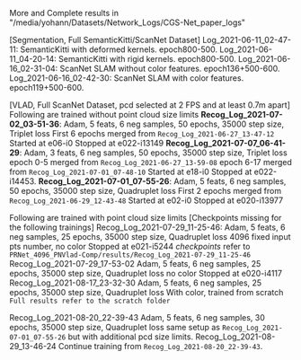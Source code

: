 More and Complete results in "/media/yohann/Datasets/Network_Logs/CGS-Net_paper_logs"

[Segmentation, Full SemanticKitti/ScanNet Dataset]
Log_2021-06-11_02-47-11: SemanticKitti with deformed kernels. 	epoch800-500.
Log_2021-06-11_04-20-14: SemanticKitti with rigid kernels.    	epoch800-500.
Log_2021-06-16_02-31-04: ScanNet SLAM without color features. 	epoch136+500-600.
Log_2021-06-16_02-42-30: ScanNet SLAM with color features.    	epoch119+500-600.

[VLAD, Full ScanNet Dataset, pcd selected at 2 FPS and at least 0.7m apart]
Following are trained without point cloud size limits
**Recog_Log_2021-07-02_03-51-36**:
	Adam, 5 feats, 6 neg samples, 50 epochs, 35000 step size, Triplet loss
	First 6 epochs merged from `Recog_Log_2021-06-27_13-47-12`
	Started at e06-i0
	Stopped at e022-i13149
**Recog_Log_2021-07-07_06-41-29**:
	Adam, 3 feats, 6 neg samples, 50 epochs, 35000 step size, Triplet loss
	epoch 0-5 merged from `Recog_Log_2021-06-27_13-59-08`
	epoch 6-17 merged from `Recog_Log_2021-07-01_07-48-10`
	Started at e18-i0
	Stopped at e022-i14453.
**Recog_Log_2021-07-01_07-55-26**:
	Adam, 5 feats, 6 neg samples, 50 epochs, 35000 step size, Quadruplet loss
	First 2 epochs merged from `Recog_Log_2021-06-29_12-43-48`
	Started at e02-i0
	Stopped at e020-i13977

Following are trained with point cloud size limits
[Checkpoints missing for the following trainings]
Recog_Log_2021-07-29_11-25-46:
	Adam, 5 feats, 6 neg samples, 25 epochs, 35000 step size, Quadruplet loss
	4096 fixed input pts number, no color
	Stopped at e021-i5244
	*checkpoints* refer to `PRNet_4096_PNVlad-Comp/results/Recog_Log_2021-07-29_11-25-46`
Recog_Log_2021-07-29_17-53-02
	Adam, 5 feats, 6 neg samples, 25 epochs, 35000 step size, Quadruplet loss
	no color
	Stopped at e020-i4117
Recog_Log_2021-08-17_23-32-30
	Adam, 5 feats, 6 neg samples, 25 epochs, 35000 step size, Quadruplet loss
	With color, trained from scratch
	`Full results refer to the scratch folder`

Recog_Log_2021-08-20_22-39-43
	Adam, 5 feats, 6 neg samples, 30 epochs, 35000 step size, Quadruplet loss
	same setup as `Recog_Log_2021-07-01_07-55-26` but with additional pcd size limits.
Recog_Log_2021-08-29_13-46-24
	Continue training from `Recog_Log_2021-08-20_22-39-43`.

